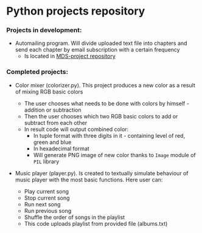 # Python projects repository

### Projects in development:
* Automailing program. Will divide uploaded text file into chapters and send each chapter by email subscription with a certain frequency
    * Is located in [MDS-project repository](https://github.com/Shntd2/MDS-project.git) 

### Completed projects:
* Color mixer (colorizer.py). This project produces a new color as a result of mixing RGB basic colors 
    * The user chooses what needs to be done with colors by himself - addition or subtraction 
    * Then the user chooses which two RGB basic colors to add or subtract from each other
    * In result code will output combined color: 
        * In tuple format with three digits in it - containing level of red, green and blue 
        * In hexadecimal format
        * Will generate PNG image of new color thanks to `Image` module of `PIL` library 

* Music player (player.py). Is created to textually simulate behaviour of music player with the most basic functions. Here user can:
    * Play current song 
    * Stop current song 
    * Run next song 
    * Run previous song 
    * Shuffle the order of songs in the playlist
    * This code uploads playlist from provided file (albums.txt)
